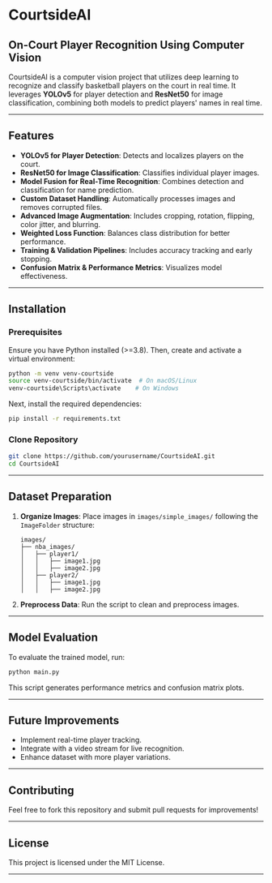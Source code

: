 # CourtsideAI

## On-Court Player Recognition Using Computer Vision

CourtsideAI is a computer vision project that utilizes deep learning to recognize and classify basketball players on the court in real time. It leverages **YOLOv5** for player detection and **ResNet50** for image classification, combining both models to predict players' names in real time.

---

## Features

- **YOLOv5 for Player Detection**: Detects and localizes players on the court.
- **ResNet50 for Image Classification**: Classifies individual player images.
- **Model Fusion for Real-Time Recognition**: Combines detection and classification for name prediction.
- **Custom Dataset Handling**: Automatically processes images and removes corrupted files.
- **Advanced Image Augmentation**: Includes cropping, rotation, flipping, color jitter, and blurring.
- **Weighted Loss Function**: Balances class distribution for better performance.
- **Training & Validation Pipelines**: Includes accuracy tracking and early stopping.
- **Confusion Matrix & Performance Metrics**: Visualizes model effectiveness.

---

## Installation

### Prerequisites

Ensure you have Python installed (>=3.8). Then, create and activate a virtual environment:

```bash
python -m venv venv-courtside
source venv-courtside/bin/activate  # On macOS/Linux
venv-courtside\Scripts\activate    # On Windows
```

Next, install the required dependencies:

```bash
pip install -r requirements.txt
```

### Clone Repository

```bash
git clone https://github.com/yourusername/CourtsideAI.git
cd CourtsideAI
```

---

## Dataset Preparation

1. **Organize Images**: Place images in `images/simple_images/` following the `ImageFolder` structure:
   ```
   images/
   ├── nba_images/
   │   ├── player1/
   │   │   ├── image1.jpg
   │   │   ├── image2.jpg
   │   ├── player2/
   │   │   ├── image1.jpg
   │   │   ├── image2.jpg
   ```
2. **Preprocess Data**: Run the script to clean and preprocess images.

---

## Model Evaluation

To evaluate the trained model, run:

```bash
python main.py
```

This script generates performance metrics and confusion matrix plots.

---

## Future Improvements

- Implement real-time player tracking.
- Integrate with a video stream for live recognition.
- Enhance dataset with more player variations.

---

## Contributing

Feel free to fork this repository and submit pull requests for improvements!

---

## License

This project is licensed under the MIT License.

---
